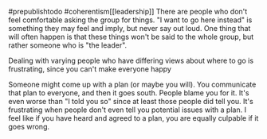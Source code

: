 #prepublishtodo
#coherentism[[leadership]]
There are people who don't feel comfortable asking the group for things. "I want to go here instead" is something they may feel and imply, but never say out loud. One thing that will often happen is that these things won't be said to the whole group, but rather someone who is "the leader".

Dealing with varying people who have differing views about where to go is frustrating, since you can't make everyone happy

Someone might come up with a plan (or maybe you will). You communicate that plan to everyone, and then it goes south. People blame you for it. It's even worse than "I told you so" since at least those people did tell you. It's frustrating when people don't even tell you potential issues with a plan. I feel like if you have heard and agreed to a plan, you are equally culpable if it goes wrong.
